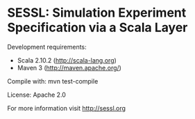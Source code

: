 SESSL: Simulation Experiment Specification via a Scala Layer
============================================================

Development requirements: 
- Scala 2.10.2 (http://scala-lang.org)
- Maven 3 (http://maven.apache.org/)

Compile with: mvn test-compile

License: Apache 2.0

For more information visit http://sessl.org